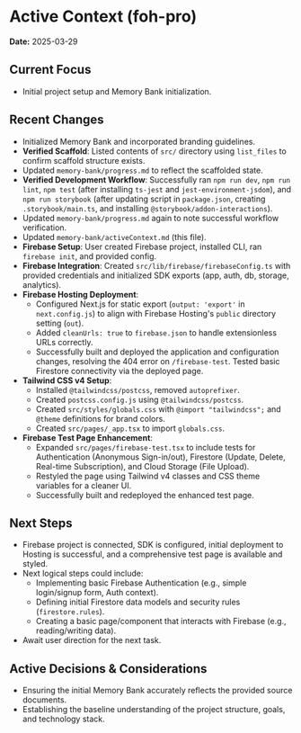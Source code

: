 # Active Context (foh-pro)

**Date:** 2025-03-29

## Current Focus

*   Initial project setup and Memory Bank initialization.

## Recent Changes

*   Initialized Memory Bank and incorporated branding guidelines.
*   **Verified Scaffold**: Listed contents of `src/` directory using `list_files` to confirm scaffold structure exists.
*   Updated `memory-bank/progress.md` to reflect the scaffolded state.
*   **Verified Development Workflow**: Successfully ran `npm run dev`, `npm run lint`, `npm test` (after installing `ts-jest` and `jest-environment-jsdom`), and `npm run storybook` (after updating script in `package.json`, creating `.storybook/main.ts`, and installing `@storybook/addon-interactions`).
*   Updated `memory-bank/progress.md` again to note successful workflow verification.
*   Updated `memory-bank/activeContext.md` (this file).
*   **Firebase Setup**: User created Firebase project, installed CLI, ran `firebase init`, and provided config.
*   **Firebase Integration**: Created `src/lib/firebase/firebaseConfig.ts` with provided credentials and initialized SDK exports (app, auth, db, storage, analytics).
*   **Firebase Hosting Deployment**:
    *   Configured Next.js for static export (`output: 'export'` in `next.config.js`) to align with Firebase Hosting's `public` directory setting (`out`).
    *   Added `cleanUrls: true` to `firebase.json` to handle extensionless URLs correctly.
    *   Successfully built and deployed the application and configuration changes, resolving the 404 error on `/firebase-test`. Tested basic Firestore connectivity via the deployed page.
*   **Tailwind CSS v4 Setup**:
    *   Installed `@tailwindcss/postcss`, removed `autoprefixer`.
    *   Created `postcss.config.js` using `@tailwindcss/postcss`.
    *   Created `src/styles/globals.css` with `@import "tailwindcss";` and `@theme` definitions for brand colors.
    *   Created `src/pages/_app.tsx` to import `globals.css`.
*   **Firebase Test Page Enhancement**:
    *   Expanded `src/pages/firebase-test.tsx` to include tests for Authentication (Anonymous Sign-in/out), Firestore (Update, Delete, Real-time Subscription), and Cloud Storage (File Upload).
    *   Restyled the page using Tailwind v4 classes and CSS theme variables for a cleaner UI.
    *   Successfully built and redeployed the enhanced test page.

## Next Steps

*   Firebase project is connected, SDK is configured, initial deployment to Hosting is successful, and a comprehensive test page is available and styled.
*   Next logical steps could include:
    *   Implementing basic Firebase Authentication (e.g., simple login/signup form, Auth context).
    *   Defining initial Firestore data models and security rules (`firestore.rules`).
    *   Creating a basic page/component that interacts with Firebase (e.g., reading/writing data).
*   Await user direction for the next task.

## Active Decisions & Considerations

*   Ensuring the initial Memory Bank accurately reflects the provided source documents.
*   Establishing the baseline understanding of the project structure, goals, and technology stack.
